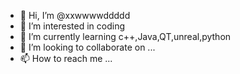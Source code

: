- 👋 Hi, I’m @xxwwwwddddd
- 👀 I’m interested in coding
- 🌱 I’m currently learning c++,Java,QT,unreal,python
- 💞️ I’m looking to collaborate on ...
- 📫 How to reach me ...

<!---
xxwwwwddddd/xxwwwwddddd is a ✨ special ✨ repository because its `README.md` (this file) appears on your GitHub profile.
You can click the Preview link to take a look at your changes.
--->
